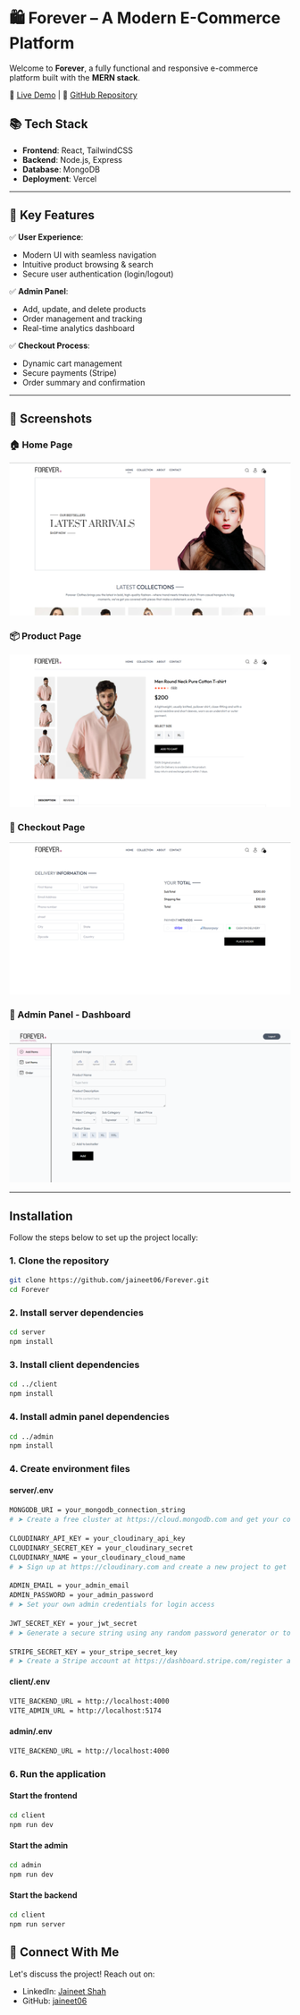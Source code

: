 # 🛍️ Forever – A Modern E-Commerce Platform

Welcome to **Forever**, a fully functional and responsive e-commerce platform built with the **MERN stack**.

🚀 [Live Demo](https://forever-umber.vercel.app) | 📂 [GitHub Repository](https://github.com/jaineet06/Forever)

## 📚 Tech Stack

- **Frontend**: React, TailwindCSS
- **Backend**: Node.js, Express
- **Database**: MongoDB
- **Deployment**: Vercel

---


## 🌟 Key Features

✅ **User Experience**:
- Modern UI with seamless navigation
- Intuitive product browsing & search
- Secure user authentication (login/logout)

✅ **Admin Panel**:
- Add, update, and delete products
- Order management and tracking
- Real-time analytics dashboard

✅ **Checkout Process**:
- Dynamic cart management
- Secure payments (Stripe)
- Order summary and confirmation

---

## 📸 Screenshots

### 🏠 Home Page
![Home Page](./screenshots/forever_home.png)

### 📦 Product Page
![Product Page](./screenshots/forever_product.png)

### 🛒 Checkout Page
![Checkout Page](./screenshots/forever_checkout.png)

### 🔐 Admin Panel - Dashboard
![Admin Panel](./screenshots/forever_admin1.png)

---


## Installation

Follow the steps below to set up the project locally:

### 1. Clone the repository
```bash
git clone https://github.com/jaineet06/Forever.git
cd Forever
```
### 2. Install server dependencies
```bash
cd server
npm install
```
### 3. Install client dependencies
```bash
cd ../client
npm install
```
### 4. Install admin panel dependencies
```bash
cd ../admin
npm install
```
### 4.  Create environment files
#### server/.env
```bash
MONGODB_URI = your_mongodb_connection_string
# ➤ Create a free cluster at https://cloud.mongodb.com and get your connection URI

CLOUDINARY_API_KEY = your_cloudinary_api_key
CLOUDINARY_SECRET_KEY = your_cloudinary_secret
CLOUDINARY_NAME = your_cloudinary_cloud_name
# ➤ Sign up at https://cloudinary.com and create a new project to get these values

ADMIN_EMAIL = your_admin_email
ADMIN_PASSWORD = your_admin_password
# ➤ Set your own admin credentials for login access

JWT_SECRET_KEY = your_jwt_secret
# ➤ Generate a secure string using any random password generator or tool like https://randomkeygen.com

STRIPE_SECRET_KEY = your_stripe_secret_key
# ➤ Create a Stripe account at https://dashboard.stripe.com/register and get the test secret key from the Developers section
```
#### client/.env
```bash
VITE_BACKEND_URL = http://localhost:4000
VITE_ADMIN_URL = http://localhost:5174
````

#### admin/.env
```bash
VITE_BACKEND_URL = http://localhost:4000
````

### 6.  Run the application
####  Start the frontend
```bash
cd client
npm run dev
```
####  Start the admin
```bash
cd admin
npm run dev
```
####  Start the backend
```bash
cd client
npm run server
```


## 📧 Connect With Me

Let's discuss the project! Reach out on:
- LinkedIn: [Jaineet Shah](https://www.linkedin.com/in/jaineet-shah-5894a731b)
- GitHub: [jaineet06](https://github.com/jaineet06)
